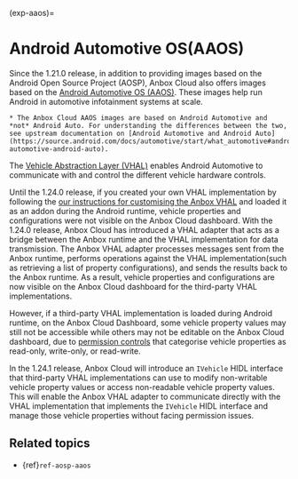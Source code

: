(exp-aaos)=
# Android Automotive OS(AAOS)

Since the 1.21.0 release, in addition to providing images based on the Android Open Source Project (AOSP), Anbox Cloud also offers images based on the [Android Automotive OS (AAOS)](https://source.android.com/docs/automotive/start/what_automotive). These images help run Android in automotive infotainment systems at scale.

```{important}
* The Anbox Cloud AAOS images are based on Android Automotive and *not* Android Auto. For understanding the differences between the two, see upstream documentation on [Android Automotive and Android Auto](https://source.android.com/docs/automotive/start/what_automotive#android-automotive-android-auto).
```

The [Vehicle Abstraction Layer (VHAL)](https://source.android.com/docs/automotive/vhal) enables Android Automotive to communicate with and control the different vehicle hardware controls.

Until the 1.24.0 release, if you created your own VHAL implementation by following the [our instructions for customising the Anbox VHAL](https://documentation.ubuntu.com/anbox-cloud/en/latest/howto/android/custom-vhal/) and loaded it as an addon during the Android runtime, vehicle properties and configurations were not visible on the Anbox Cloud dashboard. With the 1.24.0 release, Anbox Cloud has introduced a VHAL adapter that acts as a bridge between the Anbox runtime and the VHAL implementation for data transmission. The Anbox VHAL adapter processes messages sent from the Anbox runtime, performs operations against the VHAL implementation(such as retrieving a list of property configurations), and sends the results back to the Anbox runtime. As a result, vehicle properties and configurations are now visible on the Anbox Cloud dashboard for the third-party VHAL implementations.

However, if a third-party VHAL implementation is loaded during Android runtime, on the Anbox Cloud Dashboard, some vehicle property values may still not be accessible while others may not be editable on the Anbox Cloud dashboard, due to [permission controls](https://source.android.com/docs/automotive/vhal/previous/properties#vehicle-props) that categorise vehicle properties as read-only, write-only, or read-write.

In the 1.24.1 release, Anbox Cloud will introduce an `IVehicle` HIDL interface that third-party VHAL implementations can use to modify non-writable vehicle property values or access non-readable vehicle property values. This will enable the Anbox VHAL adapter to communicate directly with the VHAL implementation that implements the `IVehicle` HIDL interface and manage those vehicle properties without facing permission issues.

## Related topics

* {ref}`ref-aosp-aaos`
